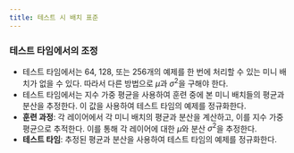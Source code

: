 ```yaml
---
title: 테스트 시 배치 표준
---
```

### 테스트 타임에서의 조정

- 테스트 타임에서는 64, 128, 또는 256개의 예제를 한 번에 처리할 수 있는 미니 배치가 없을 수 있다. 따라서 다른 방법으로 $\mu$과 $\sigma^2$을 구해야 한다.
- 테스트 타임에서는 지수 가중 평균을 사용하여 훈련 중에 본 미니 배치들의 평균과 분산을 추정한다. 이 값을 사용하여 테스트 타임의 예제를 정규화한다.
- **훈련 과정**: 각 레이어에서 각 미니 배치의 평균과 분산을 계산하고, 이를 지수 가중 평균으로 추적한다. 이를 통해 각 레이어에 대한 $\mu$와 분산 $\sigma^2$을 추정한다.
- **테스트 타임**: 추정된 평균과 분산을 사용하여 테스트 타임의 예제를 정규화한다.